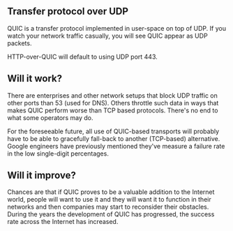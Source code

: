 ## Transfer protocol over UDP

QUIC is a transfer protocol implemented in user-space on top of UDP. If you
watch your network traffic casually, you will see QUIC appear as UDP packets.

HTTP-over-QUIC will default to using UDP port 443.

## Will it work?

There are enterprises and other network setups that block UDP traffic on other
ports than 53 (used for DNS). Others throttle such data in ways that makes
QUIC perform worse than TCP based protocols. There's no end to what some
operators may do.

For the foreseeable future, all use of QUIC-based transports will probably have
to be able to gracefully fall-back to another (TCP-based) alternative. Google
engineers have previously mentioned they've measure a failure rate in the low
single-digit percentages.

## Will it improve?

Chances are that if QUIC proves to be a valuable addition to the Internet
world, people will want to use it and they will want it to function in their
networks and then companies may start to reconsider their obstacles. During
the years the development of QUIC has progressed, the success rate across the
Internet has increased.
